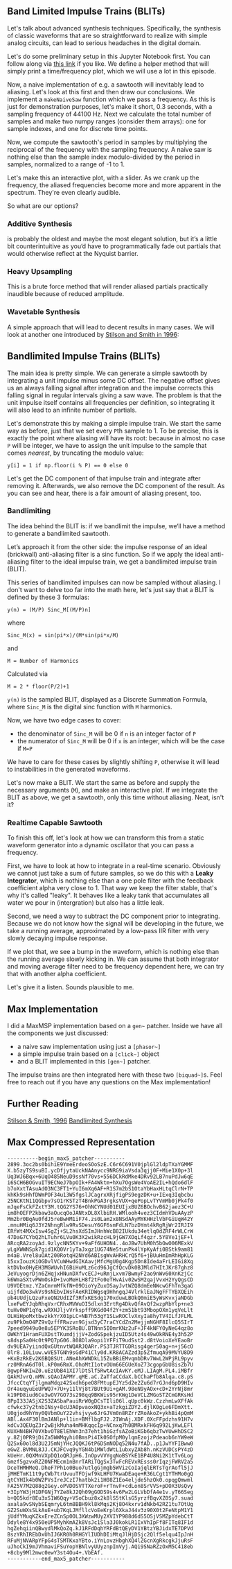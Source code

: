 ## Band Limited Impulse Trains (BLITs)

Let's talk about advanced synthesis techniques. Specifically, the synthesis of classic waveforms that are so straightforward to realize with simple analog circuits, can lead to serious headaches in the digital domain. 

Let's do some preliminary setup in this Jupyter Notebook first. You can follow along via [this link](https://colab.research.google.com/github/znibbles/01-advanced-synthesis-techniques/blob/master/01-BLIT.ipynb) if you like. We define a helper method that will simply print a time/frequency plot, which we will use a lot in this episode.

Now, a naive implementation of e.g. a sawtooth will inevitably lead to aliasing. Let's look at this first and then draw our conclusions. We implement a `makeNaiveSaw` function which we pass a frequency. As this is just for demonstration purposes, let's make it short, 0.3 seconds, with a sampling frequency of 44100 Hz. Next we calculate the total number of samples and make two numpy ranges (consider them arrays): one for sample indexes, and one for discrete time points.

Now, we compute the sawtooth's period in samples by multiplying the reciprocal of the frequency with the sampling frequency. A naive saw is nothing else than the sample index modulo-divided by the period in samples, normalized to a range of -1 to 1.

Let's make this an interactive plot, with a slider. As we crank up the frequency, the aliased frequencies become more and more apparent in the spectrum. They're even clearly audible.

So what are our options?

### Additive Synthesis

is probably the oldest and maybe the most elegant solution, but it’s a little bit counterintuitive as you‘d have to programmatically fade out partials that would otherwise reflect at the Nyquist barrier. 

### Heavy Upsampling

This is a brute force method that will render aliased partials practically inaudible because of reduced amplitude. 

### Wavetable Synthesis

A simple approach that will lead to decent results in many cases. We will look at another one introduced by [Stilson and Smith in 1996](https://ccrma.stanford.edu/~stilti/papers/blit.pdf):

## Bandlimited Impulse Trains (BLITs)

The main idea is pretty simple. We can generate a simple sawtooth by integrating a unit impulse minus some DC offset. The negative offset gives us an always falling signal after integration and the impulse corrects this falling signal in regular intervals giving a saw wave. The problem is that the unit impulse itself contains all frequencies per definition, so integrating it will also lead to an infinite number of partials.

Let's demonstrate this by making a simple impulse train. We start the same way as before, just that we set every `P`th sample to 1. To be precise, this is exactly the point where aliasing will have its root: because in almost no case `P` will be integer, we have to assign the unit impulse to the sample that comes _nearest_, by truncating the modulo value:

    y[i] = 1 if np.floor(i % P) == 0 else 0


Let's get the DC component of that impulse train and integrate after removing it. Afterwards, we also remove the DC component of the result. As you can see and hear, there is a fair amount of aliasing present, too.

### Bandlimiting

The idea behind the BLIT is: if we bandlimit the impulse, we‘ll have a method to generate a bandlimited sawtooth. 

Let’s approach it from the other side: the impulse response of an ideal (brickwall) anti-aliasing filter is a sinc function. So if we apply the ideal anti-aliasing filter to the ideal impulse train, we get a bandlimited impulse train (BLIT).

This series of bandlimited impulses can now be sampled without aliasing. I don't want to delve too far into the math here, let's just say that a BLIT is defined by these 3 formulas:

	y(n) = (M/P) Sinc_M[(M/P)n]

where

	Sinc_M(x) = sin(pi*x)/(M*sin(pi*x/M)

and

	M = Number of Harmonics

Calculated via

	M = 2 * floor(P/2)+1

`y(n)` is the sampled BLIT, displayed as a Discrete Summation Formula, where `Sinc_M` is the digital sinc function with `M` harmonics.

Now, we have two edge cases to cover:

- the denominator of `Sinc_M` will be 0 if `n` is an integer factor of `P`
- the numerator of `Sinc_M` will be 0 if `x` is an integer, which will be the case if `M=P`

We have to care for these cases by slightly shifting `P`, otherwise it will lead to instabilities in the generated waveforms.

Let's now make a BLIT. We start the same as before and supply the necessary arguments (`M`), and make an interactive plot. If we integrate the BLIT as above, we get a sawtooth, only this time without aliasing. Neat, isn't it?


### Realtime Capable Sawtooth

To finish this off, let's look at how we can transform this from a static waveform generator into a dynamic oscillator that you can pass a frequency.

First, we have to look at how to integrate in a real-time scenario. Obviously we cannot just take a sum of future samples, so we do this with a **Leaky Integrator**, which is nothing else than a one pole filter with the feedback coefficient alpha very close to 1. That way we keep the filter stable, that's why it's called "leaky". It behaves like a leaky tank that accumulates all water we pour in (intergration) but also has a little leak.

Second, we need a way to subtract the DC component prior to integrating. Because we do not know how the signal will be developing in the future, we take a running average, approximated by a low-pass IIR filter with very slowly decaying impulse response.

If we plot that, we see a bump in the waveform, which is nothing else than the running average slowly kicking in. We can assume that both integrator and moving average filter need to be frequency dependent here, we can try that with another alpha coefficient.

Let's give it a listen. Sounds plausible to me.

## Max Implementation

I did a MaxMSP implementation based on a `gen~` patcher. Inside we have all the components we just discussed:

- a naive saw implementation using just a `[phasor~]`
- a simple impulse train based on a `[click~]` object
- and a BLIT implemented in this `[gen~]` patcher.

The impulse trains are then integrated here with these two `[biquad~]`s. Feel free to reach out if you have any questions on the Max implementation!

## Further Reading

[Stilson & Smith, 1996](https://ccrma.stanford.edu/~stilti/papers/blit.pdf)
[Bandlimited Synthesis](https://www.music.mcgill.ca/~gary/307/week5/bandlimited.html)

## Max Compressed Representation

```
----------begin_max5_patcher----------
2899.3oc2bs0bihiE9YmeErdeoSOoSzE.C6r6C691V0jplGl2ldpTXaYGMMF
X.b5zyTS9suBI.ycDfjytaUckNAAnycc9NRG9iaVsda3qjj0F+Mie1X0p+3l
Uq3WJ6Bqx+6UqO485NeuD9ssNf70vs+556DCkRdMke4DRv92LB7nuPdJw6qE
i6SCH6BOGvuIT9ECNeJ7bpOIk+FA4Wktm+hXu7OgsWe4VoAE2IL+hQdo6dlF
b7oXxtTAsuAdO3NC3FT1+YuI6mXq6AF+R1S7m2bS1OtaYbHaxHLtqClrN+TP
khKk9sHhfDWmPOF34u13W5fgslJCagrxXRjfigPS9egzDK+u+IExq3Iqbcbu
25NCKtN11QGbpv7sO1rKSTzT4BnkPGA3rgksVUX+qePopLvTYVmMb0jPk4f0
mJqeFsCkFZxtY3M.tQG2YS76+OhNCYNUd01EUIjxBUZ6BOchvB62jaez3C+U
im8hOEFP2kbaw3aOucqOoJANtxDL8XlbiRH.WMlooh4vez3CIdmhVDuAAyzP
Mm2br0BqAu0fdJ5reBwHM1iF74.zs0Lam2x8NSdAAyMYKHHzlVbFGiUqW42Y
.mnuHMiq6J3Y2NhngRlw9RvSDesuY6GF6smFdLN7bzDYmt4kRgRjWr2IRJI9
IRfWt4MXxIsw4SgZj+SL2hsXdSImJHnhWcB82IUkdu34etlq0dZRF4rWLCrW
47DaG7CYbQ2hLTuhr6LVu0K3X2wikRzcHL9jGW7XOqLf4gzr.5Y8Ve1jEF+l
ARcqRA2zoyAd.9zlycNN5KYv+9aFf6UHON4..4oJBw7UhM0h5bOwO06MExkV
yLgXWWNSpk7gid1KQ0Vr1yTaJxgz1UG74Ne5tunPk4lYpKyAfi0BStk9am81
m4aB.Vrel8uOAt200RotqH2NYd6ABIsgWvAHRHCrQ5f6+jBUuHmImRhHpKLG
15xxIouzKiOGDvlVCuWHwdGIKAavjMfcMgU0g4Kgp5Dn8Ide4aFrLEIGi8Xq
ktDVbx0HyEH3MGWUvhI6BiHuMLz6cd96JgCfQcvDk0BJMld7HItJKr87ghz8
JeVuyogrDjn6ZHqjxHNunDXfvcECJ+uRmjLxvm7BwmyF2ao9nWv60XnKzjCc
k6WmaSXtvPWmOskD+1voMeHLH8f2tFo0eTHvAiv02wSM2qajVvxH2YyQgsCD
U9VOEtmz.YZaCmrmMfkfN+09OioYyZuxOSayJvtWZQ8dmEeNWcwGFhTn3qaG
uijfdDo3wkVs9sNEbvIWsFAeKRIDWgsq9HhngqJ4VlrklEaJNgFFTYBXQEih
pb4UUdjLQzuFxeQN2UdIZf3RfxKESdg170xduwLBOkQ0miE5yWsKvxjaNDGb
lxeFwEYJqbRhqVxrCRhxMVWuOI5dlxn3ErtRg4DkvQfAvQf2wzpRbYlp+ne3
tuHv0WP1qYq.wRXHJljvVrkspff9KGdO4f2Y+zm51bt93MbopOXm1yqVeLlt
OLHiHpoMxtbwzkkYrX01pLC+NB7h53gY1SLwROClvXxyIa8hyTV4ILfJFLML
zu9PkOmO4PZ9vQzffFRwzvn9Gjsd3yC7raCYCdZn2MejjmNGHF8IlcQ5SIrT
7peed9949u0e8u5EPYK3SRoBU.BTNnn5IOmrKNz2uF+JF4kNFYOyNeG4qz8o
OWKhY1HramFUXDstTKumdjjjV+ZodGSpekjzuID5Utz4s49wOkRNE4y3h52P
s8dspSa0Hc0t9PQ7pG06.808Dla9opi1YFFiT9udSst2.d8tVoioXeYEaoBr
dv9UEA7yiindQxGUtnvtWQARJQARr.PS3TJRTTGDRisg4ger50ag+n+j56cO
0lr8.10Liuw.wVE5TGNh9sGdP41Cly0d.KR8ACAZzd3p5ZfmuqA99MVYU8D9
+KxBzRkEv2K6BQ8SUt.ANeAhXWNDkL15ZuBBiEMvqmbDRv7WwL2WPjRL9pyv
rz0MRnA6dT0l.kP0m6RmX.OhoMtI1otvOUm66EGUeXoZ73cgopGbU8isZb7U
8gwpFNKIwZ0.uEzUbB41XI7lDtSlf5RwtAcIAvKY.eMJ.LIAgM.PL4.iMBfr
QAkMJvrQ.mMN.sQAoIAPMY.qME.aC.ZaTfaCCdaX.bCChaPfb8Alqa.c8.pS
JfccCtqYTjlgmaMdqz42Sxdh6peO8FMtupEJYz5d2e2Zu6d7rGJnd6pD9HIv
Or4auqyuEeUPWQ7+7U+y11lVj8t7BUt9Ui+gAM.98eN9yAOx+cD+2YrNj8mr
k19PD8iud6Ce3wOV7GO73s298qq9BKWis95rKWg1DeVCLZMGoSTZCmGRKsHd
8PpI33JASjX2S3ZASbaPauiRrW0gDCsTIli06l.qUpc0kWz.CzzhmLwXFfAk
cfwkc37y2tnbINsy+8cU3A0pvaoxNQ3x+aTzkgiZDY2.djlK0gLe6FDmXtt.
U0gjod9hYmy0QVbmOuY22vhsjvyw6JrGJVm0n8RZrrZRoAkoZ+ykhBi4pQmM
ABl.Ax4F30lBmJANlp+l1in+BMflbgFJ2.2IWnAj.XDF.0XcFFpdzhs91H7v
kdCv3QEUgZ3r2wBjkMuha4mMHKqqcIp+NCnxq7h0BMRxkFH6q992LjKwLEFl
KUXHN4BH70VXbvOT8ElEhWn3n37eht1hiGzfsAZoBiKGb6qbzTwYUwHhDSC2
y.8Zj0PR9jDiZa5WWMqyhi0BmsPi4Ik0SOfpM0ylqmEzojzPdeaob6nYW9eW
Q2Sx60ol8d3U2J5mNjYHcJQQKJ6tP6DSmNODq52N4u7fAD..p1JwYYFIBww0
eGwZ.BVMNL8JJ.CKJFCvq9yYGN4b1MWldWtL1ubxyZAb8h.nKzVUDCsPY4zD
kUeHr.0QXMnVXpDQ1oQRJpH6.InOpvVVYgqNoBSYkE1BP4U8Ni2K1tTv6Log
6mzf5gzvxRZZ0NFMEcm1nBnrTARiTQgSx3TwFcREVxREsss0rIqzjFWRV2a5
DceTHMHMeQ.DheF7Ph1o0Buo7utlgGjmgb5WVizCoIajqlERTsTgrAofl5jJ
jMHETmK11t9yCWb7trUvuuTFOjwf9kLHFU7KwaDEaqe+R36LCgt1YTHMo0gQ
qtCYHIk4b0W2PVsIreJCzI7hatbk2i1H08Z1Eo4eljde5hzOk0.opqgQmwml
FA25V7M2Q88q2Gey.oPVDOSVTTXeroF+rTnvF+cdLon8SrVVS+pDOX3UsQvy
+3IpYW3jH1DFGNj7YZe8kJ2Qh09gGODS9s4v6Pw2LGLVbDfA4e1v.yT66Seg
b+QO5kdr8Eu3xS1W6Qqy+VSoCbuz8x2k8lS5tKlsG5yrzfBqvXZ0Sy7.suad
axala9vSNybSEqmryL6tm8BBH9kl8kMqs2Kj8O4kxrv1dNkb42RZ1tu7OtUg
GZ2SuWXsSLkAuE+ub7KqLJMfllcVoEeKrpl6XkaJ44v3z90X0t2FeNtpM1Y1
jUdfYMuqKZkxEreZCnSp0OL3XWzwMUy2XVIYP988d6dS5OSjVSMZpYdebCtT
Ddyle8Y4x950eUP5MyhKmAZk8VsJc1Sla3J0kokLR1IxVhIpFf8FITq8IF1d
hgZehqiinQBwydlMkQoZq.kJ1RFdDqhYRFdBtQEyDV1YBtzYBJidxTE7DPVd
BszYRhIREbDxUhIJ6KR0h0RHGYlIUDhDIiMtqJlHjDSjc2Qlf5elqu4IpJnH
RFuMjNVARpYFpG4sTSMTKxaYBto.iYnLovzHbghXQ4lZGcnXgRkcgkJjuRsF
uJhoCkI9mJVhmaviFSuYopYBNlvyUUyznpImVyj.AQi9SNaRZzOxM5C418eb
+8cby9Ml2mwc0ewY3st4Ou4+.VbEAf.
-----------end_max5_patcher-----------
```

